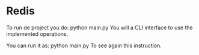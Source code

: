 # Redis

To run de project you do: 
  python main.py <aws ec2 public ip> <redis server password>
You will a CLI interface to use the implemented operations.
  
You can run it as:
  python main.py 
To see again this instruction. 
